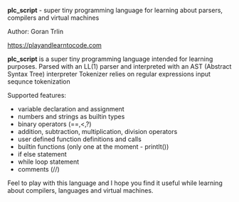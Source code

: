 **plc_script** - super tiny programming language for learning about parsers, compilers and virtual machines

Author: Goran Trlin

https://playandlearntocode.com


**plc_script** is a super tiny programming language intended for learning purposes.
Parsed with an LL(1) parser and interpreted with an AST (Abstract Syntax Tree) interpreter
Tokenizer relies on regular expressions input sequnce tokenization


Supported features:
- variable declaration and assignment
- numbers and strings as builtin types 
- binary operators (==,<,?)
- addition, subtraction, multiplication, division operators
- user defined function definitions and calls
- builtin functions (only one at the moment - printIt())
- if else statement
- while loop statement
- comments (//)

Feel to play with this language and I hope you find it useful while learning about compilers, languages and virtual machines.
